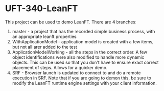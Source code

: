 # UFT-340-LeanFT

This project can be used to demo LeanFT. There are 4 branches:

1. master - a project that has the recorded simple business process, with an appropriate leanft.properties
2. WithApplicationModel - application model is created with a few items, but not all arer added to the test
3. ApplicationModelWorking - all the steps in the correct order. A few object identifications were also modified to handle more dynamic objects. This can be used so that you don't have to ensure exact correct placement of steps. Allows for a quicker demo.
4. SRF - Browser launch is updated to connect to and do a remote execution in SRF. Note that if you are going to demon this, be sure to modify the LeanFT runtime engine settings with your client information.
